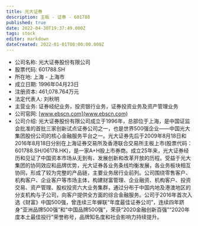 ```yaml
---
title: 光大证券
description: 主板 - 证券 - 601788
published: true
date: 2022-04-30T19:37:49.000Z
tags: stock
editor: markdown
dateCreated: 2022-01-01T00:00:00.000Z
---
```


- 公司名称: 光大证券股份有限公司
- 股票代码: 601788.SH
- 所在地: 上海 - 上海市
- 成立日期: 1996年04月23日
- 注册资本: 461,078.764万元
- 法定代表人: 刘秋明
- 主营业务: 证券经纪业务，投资银行业务，证券投资业务及资产管理业务
- 公司官网: [www.ebscn.com](www.ebscn.com)
- 公司介绍: 光大证券股份有限公司成立于1996年，总部位于上海，是中国证监会批准的首批三家创新试点证券公司之一，也是世界500强企业——中国光大集团股份公司的核心金融服务平台之一。光大证券先后于2009年8月18日和2016年8月18日分别在上海证券交易所及香港联合交易所主板上市(股票代码：601788.SH/06178.HK)，是一家A+H股上市券商。成立25年来，光大证券经历和见证了中国资本市场从无到有、发展创新和改革开放的历程。受益于光大集团的协同效应和品牌优势，光大证券各业务条线均衡发展，各业务板块相互协同，形成了较为完整的产品链，主要业务居行业前列。公司围绕零售客户、机构客户、企业客户等市场主体，构建财富管理、企业融资、机构客户、投资交易、资产管理、股权投资六大业务集群，通过分布于中国内地及港澳地区的分支机构与子公司，向客户提供全方面的综合金融服务。公司于2016年首次入选《财富》中国500强，曾连续三年蝉联“年度最佳证券公司”，连续四年跻身“亚洲品牌500强”和“中国品牌500强”，荣获“2020金融创新百强”“2020年度本土最佳投行”荣誉称号，品牌知名度和社会影响力持续提升。


